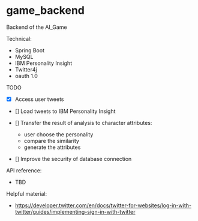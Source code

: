 # game_backend
Backend of the AI_Game

Technical:
- Spring Boot
- MySQL
- IBM Personality Insight
- Twitter4j
- oauth 1.0

TODO
- [x] Access user tweets
- [] Load tweets to IBM Personality Insight
- [] Transfer the result of analysis to character attributes:
	- user choose the personality
	- compare the similarity
	- generate the attributes
	
- [] Improve the security of database connection

API reference:
- TBD

Helpful material:
- https://developer.twitter.com/en/docs/twitter-for-websites/log-in-with-twitter/guides/implementing-sign-in-with-twitter
